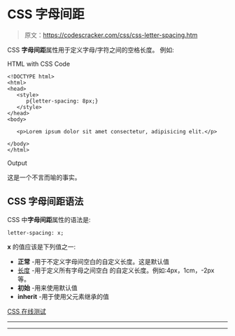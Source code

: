 # CSS 字母间距

> 原文：<https://codescracker.com/css/css-letter-spacing.htm>

CSS **字母间距**属性用于定义字母/字符之间的空格长度。 例如:

HTML with CSS Code

```
<!DOCTYPE html>
<html>
<head>
   <style>
      p{letter-spacing: 8px;}
   </style>
</head>
<body>

   <p>Lorem ipsum dolor sit amet consectetur, adipisicing elit.</p>

</body>
</html>
```

Output

这是一个不言而喻的事实。

## CSS 字母间距语法

CSS 中**字母间距**属性的语法是:

```
letter-spacing: x;
```

**x** 的值应该是下列值之一:

*   **正常** -用于不定义字母间空白的自定义长度。这是默认值
*   [长度](/css/css-length-units.htm) -用于定义所有字母之间空白 的自定义长度。例如:4px，1cm，-2px 等。
*   **初始** -用来使用默认值
*   **inherit** -用于使用父元素继承的值

[CSS 在线测试](/exam/showtest.php?subid=5)

* * *

* * *